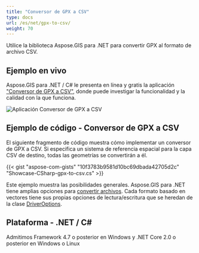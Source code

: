 ```yaml
---
title: "Conversor de GPX a CSV"
type: docs
url: /es/net/gpx-to-csv/
weight: 70
---
```


Utilice la biblioteca Aspose.GIS para .NET para convertir GPX al formato de archivo CSV.

## **Ejemplo en vivo**

Aspose.GIS para .NET / C# le presenta en línea y gratis la aplicación ["Conversor de GPX a CSV"](https://products.aspose.app/gis/conversion/gpx-to-csv), donde puede investigar la funcionalidad y la calidad con la que funciona.

![Aplicación Conversor de GPX a CSV](conversion.png)

## **Ejemplo de código - Conversor de GPX a CSV**

El siguiente fragmento de código muestra cómo implementar un conversor de GPX a CSV. Si especifica un sistema de referencia espacial para la capa CSV de destino, todas las geometrías se convertirán a él. 

{{< gist "aspose-com-gists" "10f3783b9581d10bc69dbada42705d2c" "Showcase-CSharp-gpx-to-csv.cs" >}}

Este ejemplo muestra las posibilidades generales. Aspose.GIS para .NET tiene amplias opciones para [convertir archivos](https://docs.aspose.com/gis/net/vector-layers/). Cada formato basado en vectores tiene sus propias opciones de lectura/escritura que se heredan de la clase [DriverOptions](https://reference.aspose.com/gis/net/aspose.gis/driveroptions).

## **Plataforma - .NET / C#**

Admitimos Framework 4.7 o posterior en Windows y .NET Core 2.0 o posterior en Windows o Linux
